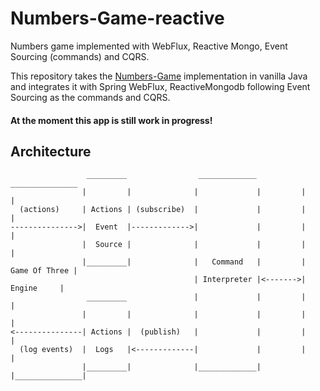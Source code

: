# Numbers-Game-reactive
Numbers game implemented with WebFlux, Reactive Mongo, Event Sourcing (commands) and CQRS.


This repository takes the [Numbers-Game](https://github.com/razorcd/numbers-game) implementation in vanilla Java and integrates it with Spring WebFlux, ReactiveMongodb following Event Sourcing as the commands and CQRS.

#### At the moment this app is still work in progress!


## Architecture


```
                 _________                _____________           _______________
                |         |              |             |         |               |
  (actions)     | Actions | (subscribe)  |             |         |               |
--------------->|  Event  |------------->|             |         |               |
                |  Source |              |             |         |               |
                |_________|              |   Command   |         | Game Of Three |
                                         | Interpreter |<------->|    Engine     | 
                 _________               |             |         |               |
                |         |              |             |         |               |
<---------------| Actions |  (publish)   |             |         |               |
  (log events)  |  Logs   |<-------------|             |         |               |
                |_________|              |_____________|         |_______________|
``` 
